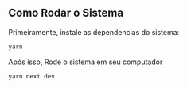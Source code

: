 ## Como Rodar o Sistema

Primeiramente, instale as dependencias do sistema:

```bash
yarn
```
Após isso, Rode o sistema em seu computador

```bash
yarn next dev

```
